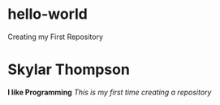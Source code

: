 # hello-world
Creating my First Repository
# Skylar Thompson
**I like Programming**
*This is my first time creating a repository*
